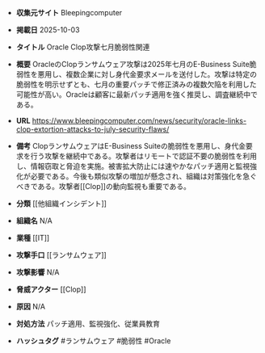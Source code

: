 - **収集元サイト**
Bleepingcomputer

- **掲載日**
2025-10-03

- **タイトル**
Oracle Clop攻撃七月脆弱性関連

- **概要**
OracleのClopランサムウェア攻撃は2025年七月のE-Business Suite脆弱性を悪用し、複数企業に対し身代金要求メールを送付した。攻撃は特定の脆弱性を明示せずとも、七月の重要パッチで修正済みの複数欠陥を利用した可能性が高い。Oracleは顧客に最新パッチ適用を強く推奨し、調査継続中である。

- **URL**
https://www.bleepingcomputer.com/news/security/oracle-links-clop-extortion-attacks-to-july-security-flaws/

- **備考**
ClopランサムウェアはE-Business Suiteの脆弱性を悪用し、身代金要求を行う攻撃を継続中である。攻撃者はリモートで認証不要の脆弱性を利用し、情報窃取と脅迫を実施。被害拡大防止には速やかなパッチ適用と監視強化が必要である。今後も類似攻撃の増加が懸念され、組織は対策強化を急ぐべきである。攻撃者[[Clop]]の動向監視も重要である。

- **分類**
[[他組織インシデント]]

- **組織名**
N/A

- **業種**
[[IT]]

- **攻撃手口**
[[ランサムウェア]]

- **攻撃影響**
N/A

- **脅威アクター**
[[Clop]]

- **原因**
N/A

- **対処方法**
パッチ適用、監視強化、従業員教育

- **ハッシュタグ**
#ランサムウェア #脆弱性 #Oracle
